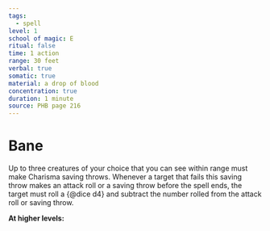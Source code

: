```yaml
---
tags:
  - spell
level: 1
school of magic: E
ritual: false
time: 1 action
range: 30 feet
verbal: true
somatic: true
material: a drop of blood
concentration: true
duration: 1 minute
source: PHB page 216
---
```

# Bane
Up to three creatures of your choice that you can see within range must make Charisma saving throws. Whenever a target that fails this saving throw makes an attack roll or a saving throw before the spell ends, the target must roll a {@dice d4} and subtract the number rolled from the attack roll or saving throw.

**At higher levels:** 